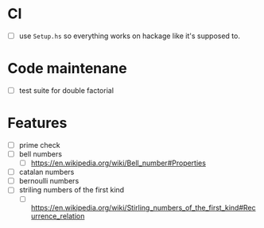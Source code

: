 # CI
- [ ] use `Setup.hs` so everything works on hackage like it's supposed to.
# Code maintenane
- [ ] test suite for double factorial
# Features
- [ ] prime check
- [ ] bell numbers
  - [ ] https://en.wikipedia.org/wiki/Bell_number#Properties
- [ ] catalan numbers
- [ ] bernoulli numbers
- [ ] striling numbers of the first kind
  - [ ] https://en.wikipedia.org/wiki/Stirling_numbers_of_the_first_kind#Recurrence_relation
